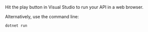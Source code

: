 Hit the play button in Visual Studio to run your API in a web browser.

Alternatively, use the command line:

```bash
dotnet run
```